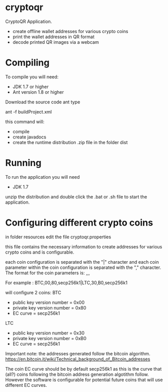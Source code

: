 cryptoqr
========

CryptoQR Application.

- create offline wallet addresses for various crypto coins
- print the wallet addresses in QR format
- decode printed QR images via a webcam

Compiling
=========
To compile you will need:
- JDK 1.7 or higher
- Ant version 1.8 or higher

Download the source code ant type

ant -f buildProject.xml

this command will:
- compile
- create javadocs
- create the runtime distribution .zip file in the folder dist

Running
=======
To run the application you will need
- JDK 1.7

unzip the distribution and double click the .bat or .sh file to start the application.

Configuring different crypto coins
===========================
in folder resources edit the file
cryptoqr.properties

this file contains the necessary information to create addresses for various
crypto coins and is configurable.

each coin configuration is separated with the "|" character and each coin
parameter within the coin configuration is separated with the "," character.
The format for the coin parameters is:
<coin name>,<coin public key version>,<coin private key version>,<coin ecliptic curve>

For example :
BTC,00,80,secp256k1|LTC,30,B0,secp256k1

will configure 2 coins:
BTC 
- public key version number = 0x00
- private key version number = 0x80
- EC curve = secp256k1

LTC
- public key version number = 0x30
- private key version number = 0xB0
- EC curve = secp256k1

Important note:
the addresses generated follow the bitcoin algorithm.
https://en.bitcoin.it/wiki/Technical_background_of_Bitcoin_addresses

The coin EC curve should be by default secp256k1 as this is the curve
that (all?) coins following the bitcoin address generation
algotithm follow. However the software is configurable for potential
future coins that will use different EC curves.
